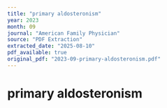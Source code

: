```yaml
---
title: "primary aldosteronism"
year: 2023
month: 09
journal: "American Family Physician"
source: "PDF Extraction"
extracted_date: "2025-08-10"
pdf_available: true
original_pdf: "2023-09-primary-aldosteronism.pdf"
---
```


# primary aldosteronism

